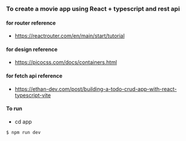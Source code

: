 ### To create a movie app using React + typescript and rest api

#### for router reference

- https://reactrouter.com/en/main/start/tutorial

#### for design reference

- https://picocss.com/docs/containers.html

#### for fetch api reference

- https://ethan-dev.com/post/building-a-todo-crud-app-with-react-typescript-vite

#### To run

- cd app

```sh
$ npm run dev

```
